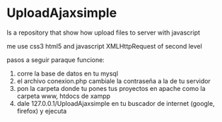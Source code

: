 UploadAjaxsimple
================

Is a repository that show how upload files to server with javascript

me use css3 html5 and javascript XMLHttpRequest of second level

pasos a seguir paraque funcione:

1)  corre la base de datos en tu mysql
2) el archivo conexion.php cambiale la contraseña a la de tu servidor
3) pon la carpeta donde tu pones tus proyectos en apache como la carpeta www, htdocs de xampp
4) dale 127.0.0.1/UploadAjaxsimple en tu buscador de internet (google, firefox) y ejecuta


